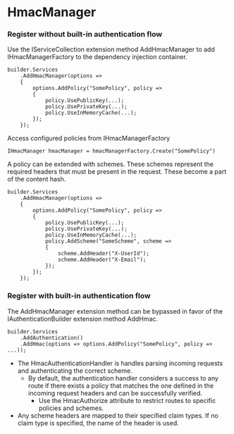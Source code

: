 
# HmacManager


### Register without built-in authentication flow

Use the IServiceCollection extension method AddHmacManager to add IHmacManagerFactory to the dependency injection container. 

    builder.Services
        .AddHmacManager(options =>
        {
            options.AddPolicy("SomePolicy", policy =>
            {
                policy.UsePublicKey(...);
                policy.UsePrivateKey(...);
                policy.UseInMemoryCache(...);
            });
        });

Access configured policies from IHmacManagerFactory

    IHmacManager hmacManager = hmacManagerFactory.Create("SomePolicy")

A policy can be extended with schemes. These schemes represent the required headers that must be present in the request. These become a part of the content hash.

    builder.Services
        .AddHmacManager(options =>
        {
            options.AddPolicy("SomePolicy", policy =>
            {
                policy.UsePublicKey(...);
                policy.UsePrivateKey(...);
                policy.UseInMemoryCache(...);
                policy.AddScheme("SomeScheme", scheme =>
                {
                    scheme.AddHeader("X-UserId");
                    scheme.AddHeader("X-Email");
                });
            });
        });

### Register with built-in authentication flow

The AddHmacManager extension method can be bypassed in favor of the IAuthenticationBuilder extension method AddHmac. 

    builder.Services
        .AddAuthentication()
        .AddHmac(options => options.AddPolicy("SomePolicy", policy => ...));

- The HmacAuthenticationHandler is handles parsing incoming requests and authenticating the correct scheme.
    - By default, the authentication handler considers a success to any route if there exists a policy that matches the one defined in the incoming request headers and can be successfully verified.
        - Use the HmacAuthorize attribute to restrict routes to specific policies and schemes.
- Any scheme headers are mapped to their specified claim types. If no claim type is specified, the name of the header is used.
